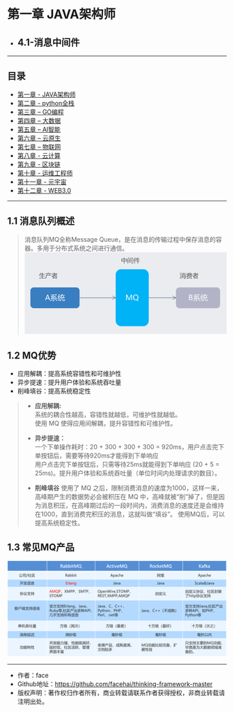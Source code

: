 # 第一章 JAVA架构师
- ## 4.1-消息中间件

------
## 目录
- [第一章 - JAVA架构师](JAVA架构师.md)
- [第二章 - python全栈](python全栈.md)
- [第三章 – GO编程](GO编程.md)
- [第四章 – 大数据](大数据.md)
- [第五章 – AI智能](AI智能.md)
- [第六章 – 云原生](云原生.md)
- [第七章 – 物联网](物联网.md)
- [第八章 - 云计算](云计算.md)
- [第九章 - 区块链](区块链.md)
- [第十章 - 运维工程师](运维工程师.md)
- [第十一章 - 元宇宙](元宇宙.md)
- [第十二章 - WEB3.0](WEB3.0.md)
------

## 1.1 消息队列概述
> 消息队列MQ全称Message Queue，是在消息的传输过程中保存消息的容器。多用于分布式系统之间进行通信。
![2022020346546.png](screenshot/2022020346546.png)

## 1.2 MQ优势
- 应用解耦：提高系统容错性和可维护性
- 异步提速：提升用户体验和系统吞吐量
- 削峰填谷：提高系统稳定性

>- **应用解耦:** <br>
   > 系统的耦合性越高，容错性就越低，可维护性就越低。<br>
   > 使用 MQ 使得应用间解耦，提升容错性和可维护性。
>
>- **异步提速：** <br>
   > 一个下单操作耗时：20 + 300 + 300 + 300 = 920ms，用户点击完下单按钮后，需要等待920ms才能得到下单响应<br>
   > 用户点击完下单按钮后，只需等待25ms就能得到下单响应 (20 + 5 = 25ms)。提升用户体验和系统吞吐量（单位时间内处理请求的数目）。
>
>- **削峰填谷**
   > 使用了 MQ 之后，限制消费消息的速度为1000，这样一来，高峰期产生的数据势必会被积压在 MQ 中，高峰就被“削”掉了，但是因为消息积压，在高峰期过后的一段时间内，消费消息的速度还是会维持在1000，直到消费完积压的消息，这就叫做“填谷”。 使用MQ后，可以提高系统稳定性。

## 1.3 常见MQ产品
![2022021104566.png](screenshot/2022021104566.png)

---
- 作者：face
- Github地址：https://github.com/facehai/thinking-framework-master
- 版权声明：著作权归作者所有，商业转载请联系作者获得授权，非商业转载请注明出处。
